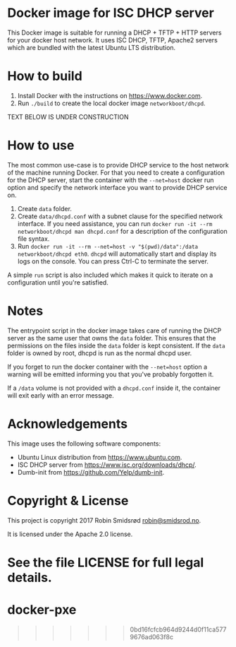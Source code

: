 Docker image for ISC DHCP server
================================

This Docker image is suitable for running a DHCP + TFTP + HTTP servers for your docker host
network.  It uses ISC DHCP, TFTP, Apache2 servers which are bundled with the latest Ubuntu
LTS distribution.

How to build
============

 1. Install Docker with the instructions on <https://www.docker.com>.
 2. Run `./build` to create the local docker image `networkboot/dhcpd`.


TEXT BELOW IS UNDER CONSTRUCTION

How to use
==========

The most common use-case is to provide DHCP service to the host network of
the machine running Docker.  For that you need to create a configuration for
the DHCP server, start the container with the `--net=host` docker run
option and specify the network interface you want to provide DHCP service
on.

 1. Create `data` folder.
 2. Create `data/dhcpd.conf` with a subnet clause for the specified
    network interface.  If you need assistance, you can run
    `docker run -it --rm networkboot/dhcpd man dhcpd.conf` for a description
    of the configuration file syntax.
 3. Run `docker run -it --rm --net=host -v "$(pwd)/data":/data networkboot/dhcpd eth0`.
    `dhcpd` will automatically start and display its logs on the console.
    You can press Ctrl-C to terminate the server.

A simple `run` script is also included which makes it quick to iterate on a
configuration until you're satisfied.

Notes
=====

The entrypoint script in the docker image takes care of running the DHCP
server as the same user that owns the `data` folder.  This ensures that the
permissions on the files inside the `data` folder is kept consistent.  If
the `data` folder is owned by root, dhcpd is run as the normal dhcpd user.

If you forget to run the docker container with the `--net=host` option a
warning will be emitted informing you that you've probably forgotten it.

If a `/data` volume is not provided with a `dhcpd.conf` inside it, the
container will exit early with an error message.

Acknowledgements
================

This image uses the following software components:

 * Ubuntu Linux distribution from <https://www.ubuntu.com>.
 * ISC DHCP server from <https://www.isc.org/downloads/dhcp/>.
 * Dumb-init from <https://github.com/Yelp/dumb-init>.

Copyright & License
===================

This project is copyright 2017 Robin Smidsrød <robin@smidsrod.no>.

It is licensed under the Apache 2.0 license.

See the file LICENSE for full legal details.
=======
# docker-pxe
>>>>>>> 0bd16fcfcb964d9244d0f11ca5779676ad063f8c
